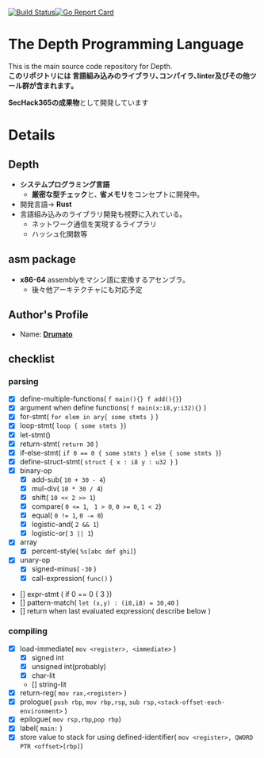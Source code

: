 [![Build Status](https://travis-ci.org/Drumato/Depth.svg?branch=master)](https://travis-ci.org/Drumato/Depth)[![Go Report Card](https://goreportcard.com/badge/github.com/Drumato/Depth)](https://goreportcard.com/report/github.com/Drumato/Depth)

# The Depth Programming Language

This is the main source code repository for Depth.  
**このリポジトリには 言語組み込みのライブラリ､コンパイラ､linter及びその他ツール群が含まれます｡**

**SecHack365の成果物**として開発しています

# Details

## Depth

- **システムプログラミング言語**
  - **厳密な型チェック**と､ **省メモリ**をコンセプトに開発中｡
- 開発言語→ **Rust**
- 言語組み込みのライブラリ開発も視野に入れている｡  
  - ネットワーク通信を実現するライブラリ
  - ハッシュ化関数等

## asm package

- **x86-64** assemblyをマシン語に変換するアセンブラ｡
  - 後々他アーキテクチャにも対応予定


## Author's Profile

- Name: **[Drumato](https://gihub.com/drumato/)**

## checklist

### parsing

- [x] define-multiple-functions( `f main(){} f add(){}`)
- [x] argument when define functions( `f main(x:i8,y:i32){}` )
- [x] for-stmt( `for elem in ary{ some stmts }` )
- [x] loop-stmt( `loop { some stmts }`)
- [x] let-stmt()
- [x] return-stmt( `return 30` )
- [x] if-else-stmt( `if 0 == 0 { some stmts } else { some stmts }`)
- [x] define-struct-stmt( `struct { x : i8 y : u32 }` )
- [x] binary-op
  - [x] add-sub( `10 + 30 - 4`)
  - [x] mul-div( `10 * 30 / 4`)
  - [x] shift( `10 << 2 >> 1`)
  - [x] compare( `0 <= 1`, ` 1 > 0`, `0 >= 0`, `1 < 2`)
  - [x] equal( `0 != 1`, `0 -= 0`)
  - [x] logistic-and( `2 && 1`)
  - [x] logistic-or( `3 || 1`)
- [x] array
  - [x] percent-style( `%s[abc def ghi]`)
- [x] unary-op
  - [x] signed-minus( `-30` )
  - [x] call-expression( `func()` )
- [] expr-stmt ( if 0 == 0 { 3 })
- [] pattern-match( `let (x,y) : (i8,i8) = 30,40` )
- [] return when last evaluated expression( describe below )

### compiling

- [x] load-immediate( `mov <register>, <immediate>` )
  - [x] signed int
  - [x] unsigned int(probably)
  - [x] char-lit
  - [] string-lit
- [x] return-reg( `mov rax,<register>` )
- [x] prologue( `push rbp`, `mov rbp,rsp`, `sub rsp,<stack-offset-each-environment>` )
- [x] epilogue( `mov rsp,rbp`,`pop rbp`)
- [x] label( `main:` )
- [x] store value to stack for using defined-identifier( `mov <register>, QWORD PTR <offset>[rbp]`)
